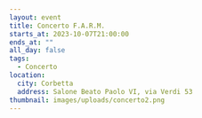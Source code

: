 ```yaml
---
layout: event
title: Concerto F.A.R.M.
starts_at: 2023-10-07T21:00:00
ends_at: ""
all_day: false
tags:
  - Concerto
location:
  city: Corbetta
  address: Salone Beato Paolo VI, via Verdi 53
thumbnail: images/uploads/concerto2.png
---
```

